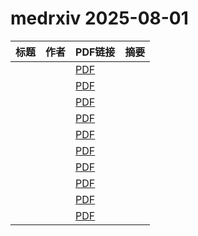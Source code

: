# medrxiv 2025-08-01

| 标题 | 作者 | PDF链接 |  摘要 |
|------|------|--------|------|
|  |  | [PDF](https://doi.org/10.1101/2025.07.30.25331638) |  |
|  |  | [PDF](https://doi.org/10.1101/2025.07.30.25332274) |  |
|  |  | [PDF](https://doi.org/10.1101/2025.03.01.25323134) |  |
|  |  | [PDF](https://doi.org/10.1101/2025.07.30.25332473) |  |
|  |  | [PDF](https://doi.org/10.1101/2025.07.30.25332450) |  |
|  |  | [PDF](https://doi.org/10.1101/2025.07.30.25332378) |  |
|  |  | [PDF](https://doi.org/10.1101/2025.07.30.25332421) |  |
|  |  | [PDF](https://doi.org/10.1101/2025.07.30.25332455) |  |
|  |  | [PDF](https://doi.org/10.1101/2025.07.30.25332461) |  |
|  |  | [PDF](https://doi.org/10.1101/2025.07.30.25331602) |  |
